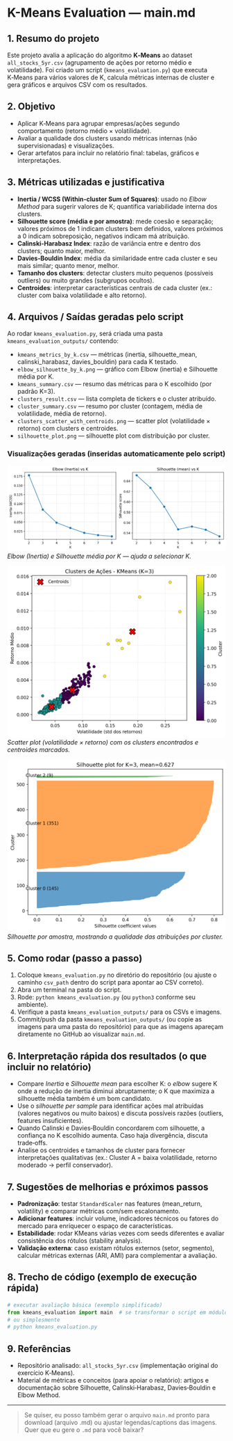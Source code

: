 # K-Means Evaluation — main.md

## 1. Resumo do projeto

Este projeto avalia a aplicação do algoritmo **K‑Means** ao dataset `all_stocks_5yr.csv` (agrupamento de ações por retorno médio e volatilidade). Foi criado um script (`kmeans_evaluation.py`) que executa K‑Means para vários valores de K, calcula métricas internas de cluster e gera gráficos e arquivos CSV com os resultados.

## 2. Objetivo

* Aplicar K‑Means para agrupar empresas/ações segundo comportamento (retorno médio × volatilidade).
* Avaliar a qualidade dos clusters usando métricas internas (não supervisionadas) e visualizações.
* Gerar artefatos para incluir no relatório final: tabelas, gráficos e interpretações.

## 3. Métricas utilizadas e justificativa

* **Inertia / WCSS (Within‑cluster Sum of Squares)**: usado no *Elbow Method* para sugerir valores de K; quantifica variabilidade interna dos clusters.
* **Silhouette score (média e por amostra)**: mede coesão e separação; valores próximos de 1 indicam clusters bem definidos, valores próximos a 0 indicam sobreposição, negativos indicam má atribuição.
* **Calinski‑Harabasz Index**: razão de variância entre e dentro dos clusters; quanto maior, melhor.
* **Davies‑Bouldin Index**: média da similaridade entre cada cluster e seu mais similar; quanto menor, melhor.
* **Tamanho dos clusters**: detectar clusters muito pequenos (possíveis outliers) ou muito grandes (subgrupos ocultos).
* **Centroides**: interpretar características centrais de cada cluster (ex.: cluster com baixa volatilidade e alto retorno).

## 4. Arquivos / Saídas geradas pelo script

Ao rodar `kmeans_evaluation.py`, será criada uma pasta `kmeans_evaluation_outputs/` contendo:

* `kmeans_metrics_by_k.csv` — métricas (inertia, silhouette_mean, calinski_harabasz, davies_bouldin) para cada K testado.
* `elbow_silhouette_by_k.png` — gráfico com Elbow (inertia) e Silhouette média por K.
* `kmeans_summary.csv` — resumo das métricas para o K escolhido (por padrão K=3).
* `clusters_result.csv` — lista completa de tickers e o cluster atribuído.
* `cluster_summary.csv` — resumo por cluster (contagem, média de volatilidade, média de retorno).
* `clusters_scatter_with_centroids.png` — scatter plot (volatilidade × retorno) com clusters e centroides.
* `silhouette_plot.png` — silhouette plot com distribuição por cluster.

### Visualizações geradas (inseridas automaticamente pelo script)


![Elbow e Silhouette](kmeans_evaluation_outputs/elbow_silhouette_by_k.png)
*Elbow (Inertia) e Silhouette média por K — ajuda a selecionar K.*

![Scatter com centroides](kmeans_evaluation_outputs/clusters_scatter_with_centroids.png)
*Scatter plot (volatilidade × retorno) com os clusters encontrados e centroides marcados.*

![Silhouette plot](kmeans_evaluation_outputs/silhouette_plot.png)
*Silhouette por amostra, mostrando a qualidade das atribuições por cluster.*

## 5. Como rodar (passo a passo)

1. Coloque `kmeans_evaluation.py` no diretório do repositório (ou ajuste o caminho `csv_path` dentro do script para apontar ao CSV correto).
2. Abra um terminal na pasta do script.
3. Rode: `python kmeans_evaluation.py` (ou `python3` conforme seu ambiente).
4. Verifique a pasta `kmeans_evaluation_outputs/` para os CSVs e imagens.
5. Commit/push da pasta `kmeans_evaluation_outputs/` (ou copie as imagens para uma pasta do repositório) para que as imagens apareçam diretamente no GitHub ao visualizar `main.md`.

## 6. Interpretação rápida dos resultados (o que incluir no relatório)

* Compare *Inertia* e *Silhouette mean* para escolher K: o *elbow* sugere K onde a redução de inertia diminui abruptamente; o K que maximiza a silhouette média também é um bom candidato.
* Use o *silhouette per sample* para identificar ações mal atribuídas (valores negativos ou muito baixos) e discuta possíveis razões (outliers, features insuficientes).
* Quando Calinski e Davies‑Bouldin concordarem com silhouette, a confiança no K escolhido aumenta. Caso haja divergência, discuta trade‑offs.
* Analise os centroides e tamanhos de cluster para fornecer interpretações qualitativas (ex.: Cluster A = baixa volatilidade, retorno moderado → perfil conservador).

## 7. Sugestões de melhorias e próximos passos

* **Padronização**: testar `StandardScaler` nas features (mean_return, volatility) e comparar métricas com/sem escalonamento.
* **Adicionar features**: incluir volume, indicadores técnicos ou fatores do mercado para enriquecer o espaço de características.
* **Estabilidade**: rodar KMeans várias vezes com seeds diferentes e avaliar consistência dos rótulos (stability analysis).
* **Validação externa**: caso existam rótulos externos (setor, segmento), calcular métricas externas (ARI, AMI) para complementar a avaliação.

## 8. Trecho de código (exemplo de execução rápida)

```python
# executar avaliação básica (exemplo simplificado)
from kmeans_evaluation import main  # se transformar o script em módulo
# ou simplesmente
# python kmeans_evaluation.py
```

## 9. Referências

* Repositório analisado: `all_stocks_5yr.csv` (implementação original do exercício K‑Means).
* Material de métricas e conceitos (para apoiar o relatório): artigos e documentação sobre Silhouette, Calinski‑Harabasz, Davies‑Bouldin e Elbow Method.

---

> Se quiser, eu posso também gerar o arquivo `main.md` pronto para download (arquivo .md) ou ajustar legendas/captions das imagens. Quer que eu gere o `.md` para você baixar?

